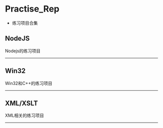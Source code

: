 ﻿Practise_Rep
=============================
* 练习项目合集

## NodeJS ##

Nodejs的练习项目 

---


## Win32 ##

 Win32和C++的练习项目 

---


## XML/XSLT ##

 XML相关的练习项目 
 
---